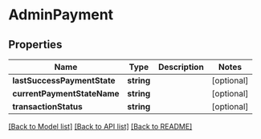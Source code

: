 # AdminPayment

## Properties
Name | Type | Description | Notes
------------ | ------------- | ------------- | -------------
**lastSuccessPaymentState** | **string** |  | [optional] 
**currentPaymentStateName** | **string** |  | [optional] 
**transactionStatus** | **string** |  | [optional] 

[[Back to Model list]](../../README.md#documentation-for-models) [[Back to API list]](../../README.md#documentation-for-api-endpoints) [[Back to README]](../../README.md)

